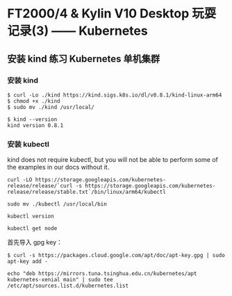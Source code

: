 # FT2000/4 & Kylin V10 Desktop 玩耍记录(3) —— Kubernetes

## 安装 kind 练习 Kubernetes 单机集群

### 安装 kind

	$ curl -Lo ./kind https://kind.sigs.k8s.io/dl/v0.8.1/kind-linux-arm64
	$ chmod +x ./kind
	$ sudo mv ./kind /usr/local/
    
    $ kind --version
	kind version 0.8.1

### 安装 kubectl 

kind does not require kubectl, but you will not be able to perform some of the examples in our docs without it. 

	curl -LO https://storage.googleapis.com/kubernetes-release/release/`curl -s https://storage.googleapis.com/kubernetes-release/release/stable.txt`/bin/linux/arm64/kubectl
	
	sudo mv ./kubectl /usr/local/bin
	
	kubectl version
	
	kubectl get node
    
首先导入 gpg key：

    $ curl -s https://packages.cloud.google.com/apt/doc/apt-key.gpg | sudo apt-key add -
    
    echo "deb https://mirrors.tuna.tsinghua.edu.cn/kubernetes/apt kubernetes-xenial main" | sudo tee /etc/apt/sources.list.d/kubernetes.list
    
    
